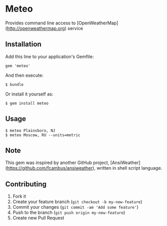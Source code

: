 # Meteo

Provides command line access to [OpenWeatherMap] (http://openweathermap.org) service

## Installation

Add this line to your application's Gemfile:

    gem 'meteo'

And then execute:

    $ bundle

Or install it yourself as:

    $ gem install meteo

## Usage

    $ meteo Plainsboro, NJ
    $ meteo Moscow, RU --units=metric

## Note

This gem was inspired by another GitHub project, [AnsiWeather] (https://github.com/fcambus/ansiweather),
written in shell script language.

## Contributing

1. Fork it
2. Create your feature branch (`git checkout -b my-new-feature`)
3. Commit your changes (`git commit -am 'Add some feature'`)
4. Push to the branch (`git push origin my-new-feature`)
5. Create new Pull Request